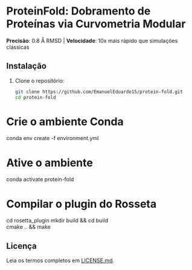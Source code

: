 # ProteinFold: Dobramento de Proteínas via Curvometria Modular  
**Precisão**: 0.8 Å RMSD | **Velocidade**: 10x mais rápido que simulações clássicas  

## Instalação  
1. Clone o repositório:  
   ```bash  
   git clone https://github.com/EmanuelEduardo15/protein-fold.git  
   cd protein-fold
# Crie o ambiente  Conda
conda env create -f environment.yml 
# Ative o ambiente
conda activate protein-fold         
# Compilar o plugin do Rosseta
cd rosetta_plugin 
mkdir build && cd build  
cmake .. && make                    
## Licença  
Leia os termos completos em [LICENSE.md](LICENSE.md).
